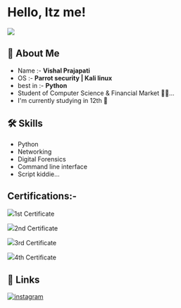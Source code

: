 # Hello, Itz me! 
![](https://photos.app.goo.gl/W9akbP2ZkZQ72BG36) 
## 🚀 About Me
* Name  :-  <strong>Vishal Prajapati</strong>
* OS  :-  <strong>Parrot security | Kali linux</strong>
* best in  :-  <strong>Python</strong>
* Student of Computer Science & Financial Market 👨‍💻...
* I'm currently studying in 12th 🤞

## 🛠 Skills

* Python
* Networking
* Digital Forensics
* Command line interface
* Script kiddie... 

## Certifications:-
![](https://github.com/codeXparadise/AboutMe/blob/codeXparadise/MyCertifications/EHE.png)1st Certificate

![](https://github.com/codeXparadise/AboutMe/blob/codeXparadise/MyCertifications/Hacking_for_beginner.png)2nd Certificate

![](https://github.com/codeXparadise/AboutMe/blob/codeXparadise/MyCertifications/CCNA.png)3rd Certificate

![](https://github.com/codeXparadise/AboutMe/blob/codeXparadise/MyCertifications/DFE.png)4th Certificate
## 🔗 Links
[![instagram](https://img.shields.io/badge/My%20Instagram%20Account-000?style=for-the-badge&logo=ko-&logoColor=red)](https://www.instagram.com/mr__nobody__23/) 
